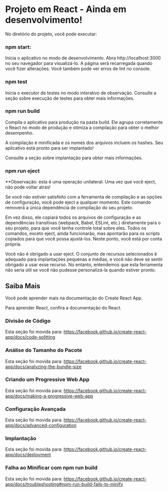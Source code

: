 # Projeto em React - Ainda em desenvolvimento!

No diretório do projeto, você pode executar:

### npm start:
Inicia o aplicativo no modo de desenvolvimento.
Abra http://localhost:3000 no seu navegador para visualizá-lo.
A página será recarregada quando você fizer alterações.
Você também pode ver erros de lint no console.

### npm test
Inicia o executor de testes no modo interativo de observação.
Consulte a seção sobre execução de testes para obter mais informações.

### npm run build
Compila o aplicativo para produção na pasta build.
Ele agrupa corretamente o React no modo de produção e otimiza a compilação para obter o melhor desempenho.

A compilação é minificada e os nomes dos arquivos incluem os hashes.
Seu aplicativo está pronto para ser implantado!

Consulte a seção sobre implantação para obter mais informações.

### npm run eject
**Observação: esta é uma operação unilateral. Uma vez que você eject, não pode voltar atrás!

Se você não estiver satisfeito com a ferramenta de compilação e as opções de configuração, você pode eject a qualquer momento. Este comando removerá a única dependência de compilação do seu projeto.

Em vez disso, ele copiará todos os arquivos de configuração e as dependências transitivas (webpack, Babel, ESLint, etc.) diretamente para o seu projeto, para que você tenha controle total sobre eles. Todos os comandos, exceto eject, ainda funcionarão, mas apontarão para os scripts copiados para que você possa ajustá-los. Neste ponto, você está por conta própria.

Você não é obrigado a usar eject. O conjunto de recursos selecionados é adequado para implantações pequenas e médias, e você não deve se sentir obrigado a usar esse recurso. No entanto, entendemos que esta ferramenta não seria útil se você não pudesse personalizá-la quando estiver pronto.

## Saiba Mais
Você pode aprender mais na documentação do Create React App.

Para aprender React, confira a documentação do React.

### Divisão de Código
Esta seção foi movida para: https://facebook.github.io/create-react-app/docs/code-splitting

### Análise do Tamanho do Pacote
Esta seção foi movida para: https://facebook.github.io/create-react-app/docs/analyzing-the-bundle-size

### Criando um Progressive Web App
Esta seção foi movida para: https://facebook.github.io/create-react-app/docs/making-a-progressive-web-app

### Configuração Avançada
Esta seção foi movida para: https://facebook.github.io/create-react-app/docs/advanced-configuration

### Implantação
Esta seção foi movida para: https://facebook.github.io/create-react-app/docs/deployment

### Falha ao Minificar com npm run build
Esta seção foi movida para: https://facebook.github.io/create-react-app/docs/troubleshooting#npm-run-build-fails-to-minify
